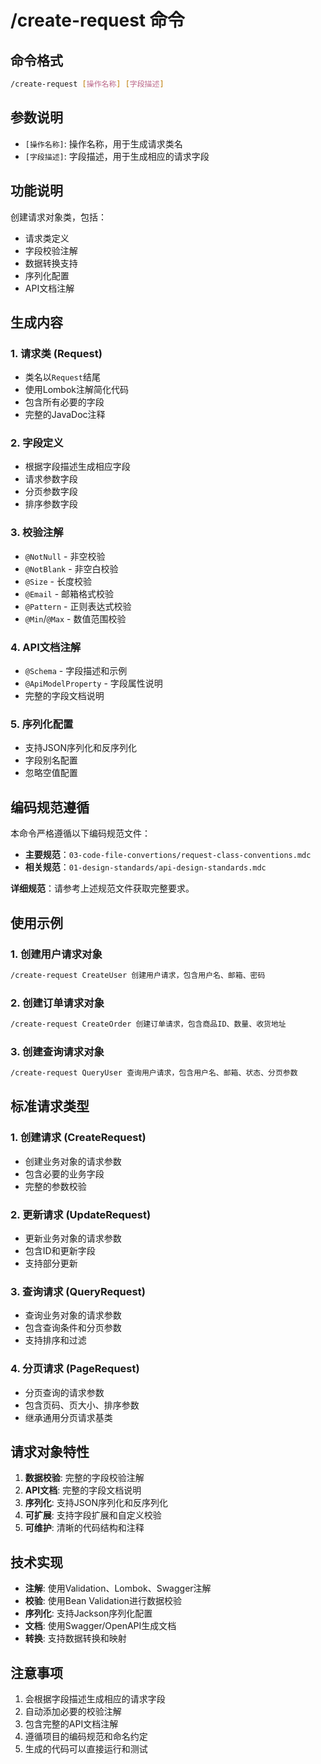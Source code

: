# /create-request 命令

## 命令格式
```bash
/create-request [操作名称] [字段描述]
```

## 参数说明
- `[操作名称]`: 操作名称，用于生成请求类名
- `[字段描述]`: 字段描述，用于生成相应的请求字段

## 功能说明
创建请求对象类，包括：
- 请求类定义
- 字段校验注解
- 数据转换支持
- 序列化配置
- API文档注解

## 生成内容

### 1. 请求类 (Request)
- 类名以`Request`结尾
- 使用Lombok注解简化代码
- 包含所有必要的字段
- 完整的JavaDoc注释

### 2. 字段定义
- 根据字段描述生成相应字段
- 请求参数字段
- 分页参数字段
- 排序参数字段

### 3. 校验注解
- `@NotNull` - 非空校验
- `@NotBlank` - 非空白校验
- `@Size` - 长度校验
- `@Email` - 邮箱格式校验
- `@Pattern` - 正则表达式校验
- `@Min`/`@Max` - 数值范围校验

### 4. API文档注解
- `@Schema` - 字段描述和示例
- `@ApiModelProperty` - 字段属性说明
- 完整的字段文档说明

### 5. 序列化配置
- 支持JSON序列化和反序列化
- 字段别名配置
- 忽略空值配置

## 编码规范遵循

本命令严格遵循以下编码规范文件：
- **主要规范**：`03-code-file-convertions/request-class-conventions.mdc`
- **相关规范**：`01-design-standards/api-design-standards.mdc`

**详细规范**：请参考上述规范文件获取完整要求。

## 使用示例

### 1. 创建用户请求对象
```bash
/create-request CreateUser 创建用户请求，包含用户名、邮箱、密码
```

### 2. 创建订单请求对象
```bash
/create-request CreateOrder 创建订单请求，包含商品ID、数量、收货地址
```

### 3. 创建查询请求对象
```bash
/create-request QueryUser 查询用户请求，包含用户名、邮箱、状态、分页参数
```

## 标准请求类型

### 1. 创建请求 (CreateRequest)
- 创建业务对象的请求参数
- 包含必要的业务字段
- 完整的参数校验

### 2. 更新请求 (UpdateRequest)
- 更新业务对象的请求参数
- 包含ID和更新字段
- 支持部分更新

### 3. 查询请求 (QueryRequest)
- 查询业务对象的请求参数
- 包含查询条件和分页参数
- 支持排序和过滤

### 4. 分页请求 (PageRequest)
- 分页查询的请求参数
- 包含页码、页大小、排序参数
- 继承通用分页请求基类

## 请求对象特性
1. **数据校验**: 完整的字段校验注解
2. **API文档**: 完整的字段文档说明
3. **序列化**: 支持JSON序列化和反序列化
4. **可扩展**: 支持字段扩展和自定义校验
5. **可维护**: 清晰的代码结构和注释

## 技术实现
- **注解**: 使用Validation、Lombok、Swagger注解
- **校验**: 使用Bean Validation进行数据校验
- **序列化**: 支持Jackson序列化配置
- **文档**: 使用Swagger/OpenAPI生成文档
- **转换**: 支持数据转换和映射

## 注意事项
1. 会根据字段描述生成相应的请求字段
2. 自动添加必要的校验注解
3. 包含完整的API文档注解
4. 遵循项目的编码规范和命名约定
5. 生成的代码可以直接运行和测试

